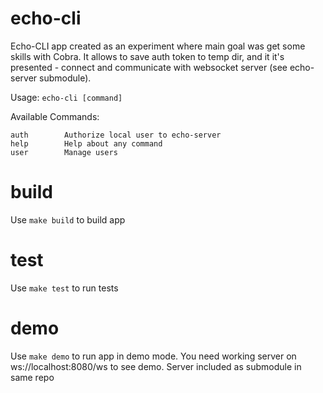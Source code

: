 # echo-cli

Echo-CLI app created as an experiment where main goal was get some skills with Cobra. It allows to save auth token to temp dir, and it it's presented - connect and communicate with websocket server (see echo-server submodule).

Usage:
  `echo-cli [command]`

Available Commands:
  ```
  auth        Authorize local user to echo-server
  help        Help about any command
  user        Manage users
```

# build

Use `make build` to build app

# test

Use `make test` to run tests

# demo

Use `make demo` to run app in demo mode. You need working server on ws://localhost:8080/ws to see demo. Server included as submodule in same repo

